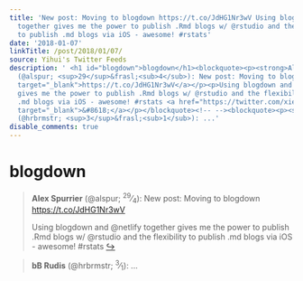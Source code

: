 ```yaml
---
title: 'New post: Moving to blogdown https://t.co/JdHG1Nr3wV Using blogdown and @netlify
  together gives me the power to publish .Rmd blogs w/ @rstudio and the flexibility
  to publish .md blogs via iOS - awesome! #rstats'
date: '2018-01-07'
linkTitle: /post/2018/01/07/
source: Yihui's Twitter Feeds
description: ' <h1 id="blogdown">blogdown</h1><blockquote><p><strong>Alex Spurrier</strong>
  (@alspur; <sup>29</sup>&frasl;<sub>4</sub>): New post: Moving to blogdown <a href="https://t.co/JdHG1Nr3wV"
  target="_blank">https://t.co/JdHG1Nr3wV</a></p><p>Using blogdown and @netlify together
  gives me the power to publish .Rmd blogs w/ @rstudio and the flexibility to publish
  .md blogs via iOS - awesome! #rstats <a href="https://twitter.com/xieyihui/status/949657754310008832"
  target="_blank">&#8618;</a></p></blockquote><!-- --><blockquote><p><strong>bB Rudis</strong>
  (@hrbrmstr; <sup>3</sup>&frasl;<sub>1</sub>): ...'
disable_comments: true
---
```

 <h1 id="blogdown">blogdown</h1><blockquote><p><strong>Alex Spurrier</strong> (@alspur; <sup>29</sup>&frasl;<sub>4</sub>): New post: Moving to blogdown <a href="https://t.co/JdHG1Nr3wV" target="_blank">https://t.co/JdHG1Nr3wV</a></p><p>Using blogdown and @netlify together gives me the power to publish .Rmd blogs w/ @rstudio and the flexibility to publish .md blogs via iOS - awesome! #rstats <a href="https://twitter.com/xieyihui/status/949657754310008832" target="_blank">&#8618;</a></p></blockquote><!-- --><blockquote><p><strong>bB Rudis</strong> (@hrbrmstr; <sup>3</sup>&frasl;<sub>1</sub>): ...